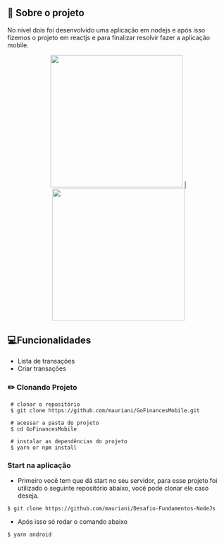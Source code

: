## 🚀 Sobre o projeto

No nível dois foi desenvolvido uma aplicação em nodejs e após isso fizemos o projeto em reactjs e para finalizar resolvir fazer a aplicação mobile. 

<p align="center">
  <img src="https://user-images.githubusercontent.com/32397288/114875688-ec1e4880-9dd3-11eb-81bc-2160650524ae.jpg" width="300"> | 
  <img src="https://user-images.githubusercontent.com/32397288/114875692-ecb6df00-9dd3-11eb-9d38-7b8707e8dbbe.jpg" width="300"> 
<p>


## 💻Funcionalidades

- Lista de transações
- Criar transações

### ✏️ Clonando Projeto

```
 # clonar o repositório
 $ git clone https://github.com/mauriani/GoFinancesMobile.git

 # acessar a pasta do projeto
 $ cd GoFinancesMobile

 # instalar as dependências do projeto
 $ yarn or npm install

```

### Start na aplicação

 

- Primeiro você tem que dá start no seu servidor, para esse projeto foi utilizado o seguinte repositório abaixo, você pode clonar ele caso deseja.

```tsx
$ git clone https://github.com/mauriani/Desafio-Fundamentos-NodeJs
```

- Após isso só rodar o comando abaixo

```tsx
$ yarn android
```
